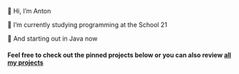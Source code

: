 👋 Hi, I’m Anton

🌱 I’m currently studying programming at the School 21

🤩 And starting out in Java now

#### Feel free to check out the pinned projects below or you can also review [all my projects](https://github.com/a-cha?tab=repositories)

<!---
a-cha/a-cha is a ✨ special ✨ repository because its `README.md` (this file) appears on your GitHub profile.
You can click the Preview link to take a look at your changes.
--->
